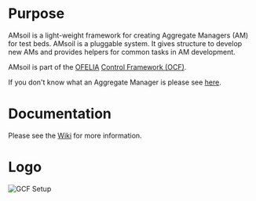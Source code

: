 # Purpose

AMsoil is a light-weight framework for creating Aggregate Managers (AM) for test beds.
AMsoil is a pluggable system. It gives structure to develop new AMs and provides helpers for common tasks in AM development.

AMsoil is part of the [OFELIA](http://www.fp7-ofelia.eu/) [Control Framework (OCF)](https://github.com/fp7-ofelia).

If you don't know what an Aggregate Manager is please see [here](https://alpha.fp7-ofelia.eu/doc/index.php/General_terminology).

# Documentation

Please see the [Wiki](https://github.com/fp7-ofelia/AMsoil/wiki) for more information.

# Logo

![GCF Setup](https://raw.github.com/fp7-ofelia/AMsoil/development/doc/img/logo.jpg)
